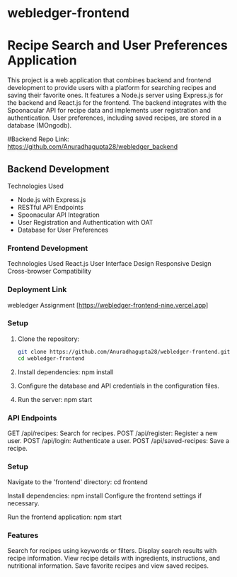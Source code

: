# webledger-frontend
# Recipe Search and User Preferences Application

This project is a web application that combines backend and frontend development to provide users with a platform for searching recipes and saving their favorite ones. It features a Node.js server using Express.js for the backend and React.js for the frontend. The backend integrates with the Spoonacular API for recipe data and implements user registration and authentication. User preferences, including saved recipes, are stored in a database (MOngodb).

#Backend Repo Link:
https://github.com/Anuradhagupta28/webledger_backend

## Backend Development

  Technologies Used
- Node.js with  Express.js
- RESTful API Endpoints
- Spoonacular API Integration
- User Registration and Authentication with OAT
- Database for User Preferences

### Frontend Development

Technologies Used
React.js
User Interface Design
Responsive Design
Cross-browser Compatibility

### Deployment Link
webledger Assignment
 [https://webledger-frontend-nine.vercel.app]

### Setup

1. Clone the repository:
   ```bash
   git clone https://github.com/Anuradhagupta28/webledger-frontend.git
   cd webledger-frontend
   
2. Install dependencies:
   npm install
3. Configure the database and API credentials in the configuration files. 

4. Run the server:
   npm start

###    API Endpoints
GET /api/recipes: Search for recipes.
POST /api/register: Register a new user.
POST /api/login: Authenticate a user.
POST /api/saved-recipes: Save a recipe.




### Setup

Navigate to the 'frontend' directory:
cd frontend

Install dependencies:
npm install
Configure the frontend settings if necessary.

Run the frontend application:
npm start

### Features
Search for recipes using keywords or filters.
Display search results with recipe information.
View recipe details with ingredients, instructions, and nutritional information.
Save favorite recipes and view saved recipes.










